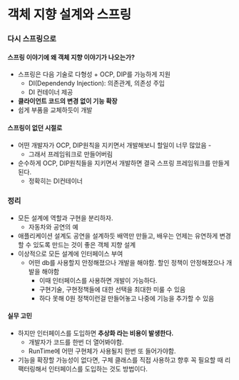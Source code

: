 # 객체 지향 설계와 스프링
### 다시 스프링으로
#### 스프링 이야기에 왜 객체 지향 이야기가 나오는가?
- 스프링은 다음 기술로 다형성 + OCP, DIP를 가능하게 지원
    - DI(Dependendy Injection): 의존관계, 의존성 주입
    - DI 컨테이너 제공
- **클라이언트 코드의 변경 없이 기능 확장**
- 쉽게 부품을 교체하듯이 개발

#### 스프링이 없던 시절로
- 어떤 개발자가 OCP, DIP원칙을 지키면서 개발해보니 할일이 너무 많았음 -
    - 그래서 프레임워크로 만들어버림
- 순수하게 OCP, DIP원칙들을 지키면서 개발하면 결국 스프링 프레임워크를 만들게된다.
    - 정확히는 DI컨테이너

### 정리
- 모든 설계에 역할과 구현을 분리하자.
    - 자동차와 공연의 예
- 애플리케이션 설계도 공연을 설계하듯 배역만 만들고, 배우는 언제는 유연하게 변경할 수 있도록 만드는 것이 좋은 객체 지향 설계
- 이상적으로 모든 설계에 인터페이스 부여
    - 어떤 db를 사용할지 안정해졌으나 개발을 해야함. 할인 정책이 안정해졌으나 개발을 해야함
        - 이때 인터페이스를 사용하면 개발이 가능하다.
        - 구현기술, 구현정책들에 대한 선택을 최대한 미룰 수 있음
        - 하다 못해 0원 정책이런걸 만들어놓고 나중에 기능을 추가할 수 있음

#### 실무 고민
- 하지만 인터페이스를 도입하면 **추상화 라는 비용이 발생한다.**
    - 개발자가 코드를 한번 더 열어봐야함.
    - RunTime에 어떤 구현체가 사용될지 한번 또 들어가야함.
- 기능을 확장할 가능성이 없다면, 구체 클래스를 직접 사용하고 향후 꼭 필요할 때 리팩터링해서 인터페이스를 도입하는 것도 방법이다.
